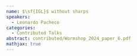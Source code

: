 ```yaml
---
name: $\sf{IGL}$ without sharps
speakers:
  - Leonardo Pacheco
categories:
  - Contributed Talks
abstract: contributed/Wormshop_2024_paper_6.pdf
mathjax: true
---
```

